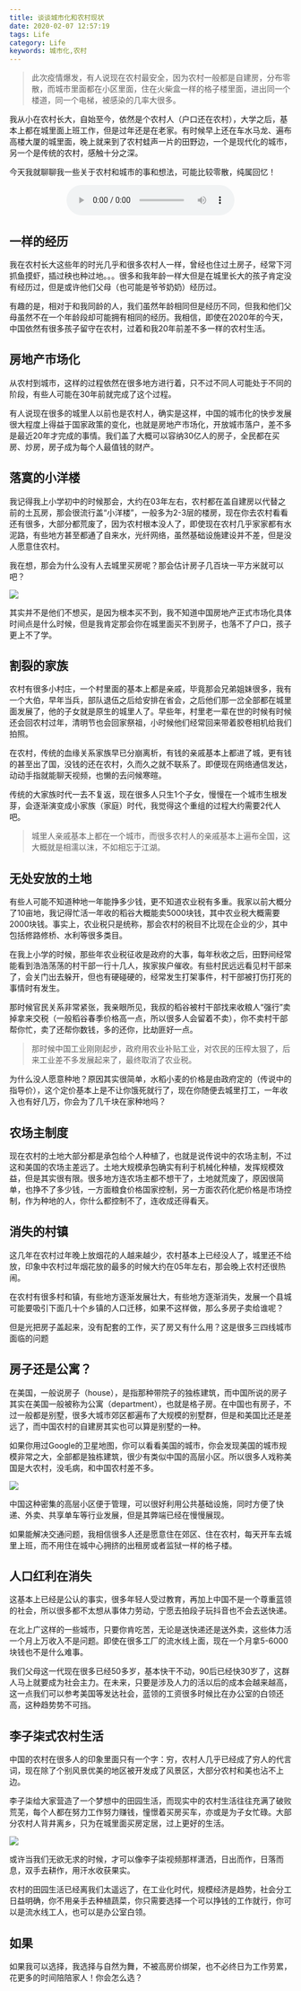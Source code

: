 ```yaml
---
title: 谈谈城市化和农村现状
date: 2020-02-07 12:57:19
tags: Life
category: Life
keywords: 城市化,农村
---
```


> 此次疫情爆发，有人说现在农村最安全，因为农村一般都是自建房，分布零散，而城市里面都在小区里面，住在火柴盒一样的格子楼里面，进出同一个楼道，同一个电梯，被感染的几率大很多。

我从小在农村长大，自始至今，依然是个农村人（户口还在农村），大学之后，基本上都在城里面上班工作，但是过年还是在老家。有时候早上还在车水马龙、遍布高楼大厦的城里面，晚上就来到了农村蛙声一片的田野边，一个是现代化的城市，另一个是传统的农村，感触十分之深。

今天我就聊聊我一些关于农村和城市的事和想法，可能比较零散，纯属回忆！

<!--more-->
<div align="center">
    <audio controls autoplay loop>
      <source src="/audios/ahq.mp3" type="audio/mpeg" >
    </audio>
</div>

## 一样的经历
我在农村长大这些年的时光几乎和很多农村人一样，曾经也住过土房子，经常下河抓鱼摸虾，插过秧也种过地。。。很多和我年龄一样大但是在城里长大的孩子肯定没有经历过，但是或许他们父母（也可能是爷爷奶奶）经历过。

有趣的是，相对于和我同龄的人，我们虽然年龄相同但是经历不同，但我和他们父母虽然不在一个年龄段却可能拥有相同的经历。我相信，即使在2020年的今天，中国依然有很多孩子留守在农村，过着和我20年前差不多一样的农村生活。

## 房地产市场化
从农村到城市，这样的过程依然在很多地方进行着，只不过不同人可能处于不同的阶段，有些人可能在30年前就完成了这个过程。

有人说现在很多的城里人以前也是农村人，确实是这样，中国的城市化的快步发展很大程度上得益于国家政策的变化，也就是房地产市场化，开放城市落户，差不多是最近20年才完成的事情。我们盖了大概可以容纳30亿人的房子，全民都在买房、炒房，房子成为每个人最值钱的财产。

## 落寞的小洋楼
我记得我上小学初中的时候那会，大约在03年左右，农村都在盖自建房以代替之前的土瓦房，那会很流行盖“小洋楼”，一般多为2-3层的楼房，现在你去农村看看还有很多，大部分都荒废了，因为农村根本没人了，即使现在农村几乎家家都有水泥路，有些地方甚至都通了自来水，光纤网络，虽然基础设施建设并不差，但是没人愿意住农村。

我在想，那会为什么没有人去城里买房呢？那会估计房子几百块一平方米就可以吧？

<img src="/images/2020/2020-02-07.jpeg" /> 

其实并不是他们不想买，是因为根本买不到，我不知道中国房地产正式市场化具体时间点是什么时候，但是我肯定那会你在城里面买不到房子，也落不了户口，孩子更上不了学。

## 割裂的家族
农村有很多小村庄，一个村里面的基本上都是亲戚，毕竟那会兄弟姐妹很多，我有一个大伯，早年当兵，部队退伍之后给安排在省会，之后他们那一岔全部都在城里面发展了，他的子女就是原生的城里人了。早些年，村里老一辈在世的时候有时候还会回农村过年，清明节也会回家祭祖，小时候他们经常回来带着胶卷相机给我们拍照。

在农村，传统的血缘关系家族早已分崩离析，有钱的亲戚基本上都进了城，更有钱的甚至出了国，没钱的还在农村，久而久之就不联系了。即便现在网络通信发达，动动手指就能聊天视频，也懒的去问候寒暄。

传统的大家族时代一去不复返，现在很多人只生1个子女，慢慢在一个城市生根发芽，会逐渐演变成小家族（家庭）时代，我觉得这个重组的过程大约需要2代人吧。

>城里人亲戚基本上都在一个城市，而很多农村人的亲戚基本上遍布全国，这大概就是相濡以沫，不如相忘于江湖。

## 无处安放的土地
有些人可能不知道种地一年能挣多少钱，更不知道农业税有多重。我家以前大概分了10亩地，我记得忙活一年收的稻谷大概能卖5000块钱，其中农业税大概需要2000块钱。事实上，农业税只是统称，那会农村的税目不比现在企业的少，其中包括修路修桥、水利等很多类目。

在我上小学的时候，那些年农业税征收是政府的大事，每年秋收之后，田野间经常能看到浩浩荡荡的村干部一行十几人，挨家挨户催收。有些村民远远看见村干部来了，会关门出去躲开，但也有硬碰硬的，经常发生打架事件，村干部被打伤打死的事情时有发生。

那时候官民关系非常紧张，我亲眼所见，我叔的稻谷被村干部找来收粮人“强行”卖掉拿来交税（一般稻谷春季价格高一点，所以很多人会留着不卖），你不卖村干部帮你忙，卖了还帮你数钱，多的还你，比劫匪好一点。

>那时候中国工业刚刚起步，政府用农业补贴工业，对农民的压榨太狠了，后来工业差不多发展起来了，最终取消了农业税。

为什么没人愿意种地？原因其实很简单，水稻小麦的价格是由政府定的（传说中的指导价），这个定价基本上是不让你饿死就行了，现在你随便去城里打工，一年收入也有好几万，你会为了几千块在家种地吗？

## 农场主制度
现在农村的土地大部分都是承包给个人种植了，也就是说传说中的农场主制，不过这和美国的农场主差远了。土地大规模承包确实有利于机械化种植，发挥规模效益，但是其实很有限。很多地方连农场主都不想干了，土地就荒废了，原因很简单，也挣不了多少钱，一方面粮食价格国家控制，另一方面农药化肥价格是市场控制，作为种地的人，你什么都控制不了，连收成还得看天。

## 消失的村镇
这几年在农村过年晚上放烟花的人越来越少，农村基本上已经没人了，城里还不给放，印象中农村过年烟花放的最多的时候大约在05年左右，那会晚上农村还很热闹。

在农村有很多村和镇，有些地方逐渐发展壮大，有些地方逐渐消失，发展一个县城可能要吸引下面几十个乡镇的人口迁移，如果不这样做，那么多房子卖给谁呢？

但是光把房子盖起来，没有配套的工作，买了房又有什么用？这是很多三四线城市面临的问题

## 房子还是公寓？
在美国，一般说房子（house），是指那种带院子的独栋建筑，而中国所说的房子其实在美国一般被称为公寓（department），也就是格子房。在中国也有房子，不过一般都是别墅，很多大城市郊区都遍布了大规模的别墅群，但是和美国比还是差远了，而中国农村的自建房其实也可以算是别墅的一种。

如果你用过Google的卫星地图，你可以看看美国的城市，你会发现美国的城市规模非常之大，全部都是独栋建筑，很少有类似中国的高层小区。所以很多人戏称美国是大农村，没毛病，和中国农村差不多。

<img src="/images/2020/2020-02-07-2.jpeg" /> 

中国这种密集的高层小区便于管理，可以很好利用公共基础设施，同时方便了快递、外卖、共享单车等行业发展，但是其弊端已经在慢慢展现。

如果能解决交通问题，我相信很多人还是愿意住在郊区、住在农村，每天开车去城里上班，而不用住在城中心拥挤的出租房或者监狱一样的格子楼。

## 人口红利在消失
这基本上已经是公认的事实，很多年轻人受过教育，再加上中国不是一个尊重蓝领的社会，所以很多都不太想从事体力劳动，宁愿去拍段子玩抖音也不会去送快递。

在北上广这样的一些城市，只要你肯吃苦，无论是送快递还是送外卖，这些体力活一个月上万收入不是问题。即使在很多工厂的流水线上面，现在一个月拿5-6000块钱也不是什么难事。

我们父母这一代现在很多已经50多岁，基本快干不动，90后已经快30岁了，这群人马上就要成为社会主力。在未来，只要是涉及人力的活以后的成本会越来越高，这一点我们可以参考美国等发达社会，蓝领的工资很多时候比在办公室的白领还高，这种趋势势不可挡。

## 李子柒式农村生活
中国的农村在很多人的印象里面只有一个字：穷，农村人几乎已经成了穷人的代言词，现在除了个别风景优美的地区被开发成了风景区，大部分农村和美也沾不上边。

李子柒给大家营造了一个梦想中的田园生活，而现实中的农村生活往往充满了破败荒芜，每个人都在努力工作努力赚钱，憧憬着买房买车，亦或是为子女忙碌。大部分农村人背井离乡，只为在城里面买房定居，过上更好的生活。

<img src="/images/2020/2020-02-07-1.jpeg" /> 

或许当我们无欲无求的时候，才可以像李子柒视频那样潇洒，日出而作，日落而息，双手去耕作，用汗水收获果实。

农村的田园生活已经离我们太遥远了，在工业化时代，规模经济是趋势，社会分工日益明确，你不用亲手去种植蔬菜，你只需要选择一个可以挣钱的工作就行，你可以是流水线工人，也可以是办公室白领。

## 如果
如果我可以选择，我选择与自然为舞，不被高房价绑架，也不必终日为工作劳累，花更多的时间陪陪家人！你会怎么选？
